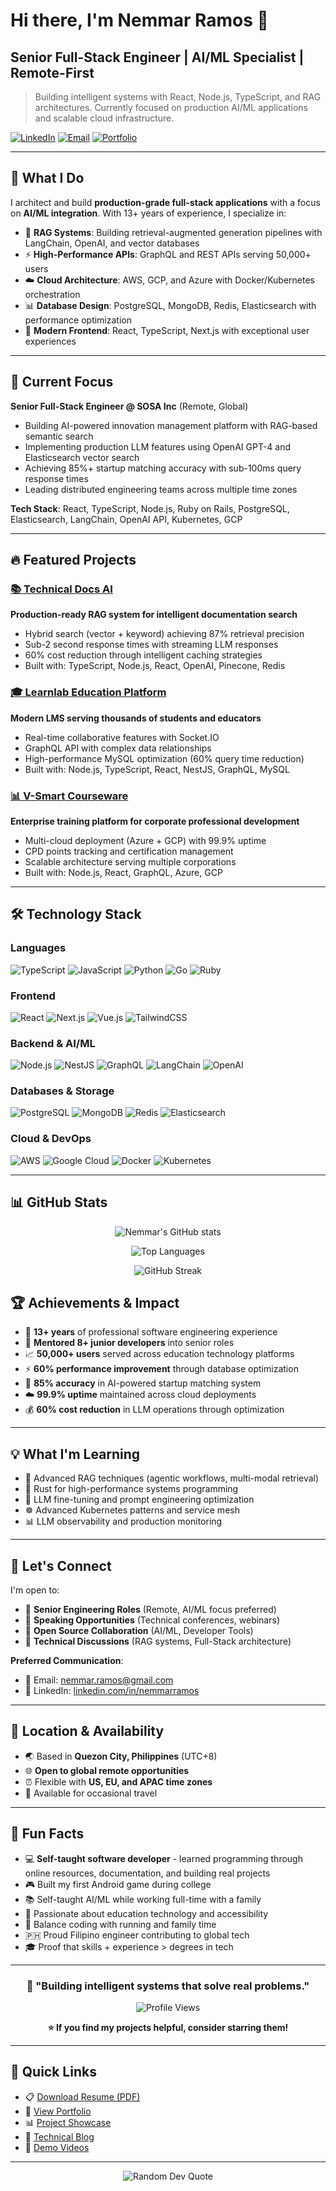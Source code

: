 # Hi there, I'm Nemmar Ramos 👋

## Senior Full-Stack Engineer | AI/ML Specialist | Remote-First

> Building intelligent systems with React, Node.js, TypeScript, and RAG architectures. Currently focused on production AI/ML applications and scalable cloud infrastructure.

[![LinkedIn](https://img.shields.io/badge/LinkedIn-Connect-blue?style=flat&logo=linkedin)](https://www.linkedin.com/in/nemmarramos/)
[![Email](https://img.shields.io/badge/Email-Contact-red?style=flat&logo=gmail)](mailto:nemmar.ramos@gmail.com)
[![Portfolio](https://img.shields.io/badge/Portfolio-View-green?style=flat&logo=google-chrome)](https://nemmarramos.dev)

---

## 🚀 What I Do

I architect and build **production-grade full-stack applications** with a focus on **AI/ML integration**. With 13+ years of experience, I specialize in:

- 🤖 **RAG Systems**: Building retrieval-augmented generation pipelines with LangChain, OpenAI, and vector databases
- ⚡ **High-Performance APIs**: GraphQL and REST APIs serving 50,000+ users
- ☁️ **Cloud Architecture**: AWS, GCP, and Azure with Docker/Kubernetes orchestration
- 📊 **Database Design**: PostgreSQL, MongoDB, Redis, Elasticsearch with performance optimization
- 🎨 **Modern Frontend**: React, TypeScript, Next.js with exceptional user experiences

---

## 💼 Current Focus

**Senior Full-Stack Engineer @ SOSA Inc** (Remote, Global)
- Building AI-powered innovation management platform with RAG-based semantic search
- Implementing production LLM features using OpenAI GPT-4 and Elasticsearch vector search
- Achieving 85%+ startup matching accuracy with sub-100ms query response times
- Leading distributed engineering teams across multiple time zones

**Tech Stack**: React, TypeScript, Node.js, Ruby on Rails, PostgreSQL, Elasticsearch, LangChain, OpenAI API, Kubernetes, GCP

---

## 🔥 Featured Projects

### [📚 Technical Docs AI](https://github.com/nemmarramos/technical-docs-ai)
**Production-ready RAG system for intelligent documentation search**
- Hybrid search (vector + keyword) achieving 87% retrieval precision
- Sub-2 second response times with streaming LLM responses
- 60% cost reduction through intelligent caching strategies
- Built with: TypeScript, Node.js, React, OpenAI, Pinecone, Redis

### [🎓 Learnlab Education Platform](https://education.learnlab.ph)
**Modern LMS serving thousands of students and educators**
- Real-time collaborative features with Socket.IO
- GraphQL API with complex data relationships
- High-performance MySQL optimization (60% query time reduction)
- Built with: Node.js, TypeScript, React, NestJS, GraphQL, MySQL

### [📊 V-Smart Courseware](https://courseware.vsmart.ph)
**Enterprise training platform for corporate professional development**
- Multi-cloud deployment (Azure + GCP) with 99.9% uptime
- CPD points tracking and certification management
- Scalable architecture serving multiple corporations
- Built with: Node.js, React, GraphQL, Azure, GCP

---

## 🛠️ Technology Stack

### Languages
![TypeScript](https://img.shields.io/badge/TypeScript-3178C6?style=flat&logo=typescript&logoColor=white)
![JavaScript](https://img.shields.io/badge/JavaScript-F7DF1E?style=flat&logo=javascript&logoColor=black)
![Python](https://img.shields.io/badge/Python-3776AB?style=flat&logo=python&logoColor=white)
![Go](https://img.shields.io/badge/Go-00ADD8?style=flat&logo=go&logoColor=white)
![Ruby](https://img.shields.io/badge/Ruby-CC342D?style=flat&logo=ruby&logoColor=white)

### Frontend
![React](https://img.shields.io/badge/React-61DAFB?style=flat&logo=react&logoColor=black)
![Next.js](https://img.shields.io/badge/Next.js-000000?style=flat&logo=next.js&logoColor=white)
![Vue.js](https://img.shields.io/badge/Vue.js-4FC08D?style=flat&logo=vue.js&logoColor=white)
![TailwindCSS](https://img.shields.io/badge/Tailwind-06B6D4?style=flat&logo=tailwindcss&logoColor=white)

### Backend & AI/ML
![Node.js](https://img.shields.io/badge/Node.js-339933?style=flat&logo=node.js&logoColor=white)
![NestJS](https://img.shields.io/badge/NestJS-E0234E?style=flat&logo=nestjs&logoColor=white)
![GraphQL](https://img.shields.io/badge/GraphQL-E10098?style=flat&logo=graphql&logoColor=white)
![LangChain](https://img.shields.io/badge/LangChain-1C3C3C?style=flat&logo=chainlink&logoColor=white)
![OpenAI](https://img.shields.io/badge/OpenAI-412991?style=flat&logo=openai&logoColor=white)

### Databases & Storage
![PostgreSQL](https://img.shields.io/badge/PostgreSQL-4169E1?style=flat&logo=postgresql&logoColor=white)
![MongoDB](https://img.shields.io/badge/MongoDB-47A248?style=flat&logo=mongodb&logoColor=white)
![Redis](https://img.shields.io/badge/Redis-DC382D?style=flat&logo=redis&logoColor=white)
![Elasticsearch](https://img.shields.io/badge/Elasticsearch-005571?style=flat&logo=elasticsearch&logoColor=white)

### Cloud & DevOps
![AWS](https://img.shields.io/badge/AWS-232F3E?style=flat&logo=amazon-aws&logoColor=white)
![Google Cloud](https://img.shields.io/badge/GCP-4285F4?style=flat&logo=google-cloud&logoColor=white)
![Docker](https://img.shields.io/badge/Docker-2496ED?style=flat&logo=docker&logoColor=white)
![Kubernetes](https://img.shields.io/badge/Kubernetes-326CE5?style=flat&logo=kubernetes&logoColor=white)

---

## 📊 GitHub Stats

<div align="center">
  
![Nemmar's GitHub stats](https://github-readme-stats.vercel.app/api?username=nemmarramos&show_icons=true&theme=radical&hide_border=true&include_all_commits=true&count_private=true)

![Top Languages](https://github-readme-stats.vercel.app/api/top-langs/?username=nemmarramos&layout=compact&theme=radical&hide_border=true&langs_count=8)

![GitHub Streak](https://github-readme-streak-stats.herokuapp.com/?user=nemmarramos&theme=radical&hide_border=true)

</div>

## 🏆 Achievements & Impact

- 🚀 **13+ years** of professional software engineering experience
- 👥 **Mentored 8+ junior developers** into senior roles
- 📈 **50,000+ users** served across education technology platforms
- ⚡ **60% performance improvement** through database optimization
- 🤖 **85% accuracy** in AI-powered startup matching system
- ☁️ **99.9% uptime** maintained across cloud deployments
- 💰 **60% cost reduction** in LLM operations through optimization

---

## 💡 What I'm Learning

- 🔬 Advanced RAG techniques (agentic workflows, multi-modal retrieval)
- 🦀 Rust for high-performance systems programming
- 🧠 LLM fine-tuning and prompt engineering optimization
- ☸️ Advanced Kubernetes patterns and service mesh
- 📊 LLM observability and production monitoring

---

## 🤝 Let's Connect

I'm open to:
- 💼 **Senior Engineering Roles** (Remote, AI/ML focus preferred)
- 🎤 **Speaking Opportunities** (Technical conferences, webinars)
- 🤝 **Open Source Collaboration** (AI/ML, Developer Tools)
- 💬 **Technical Discussions** (RAG systems, Full-Stack architecture)

**Preferred Communication**:
- 📧 Email: [nemmar.ramos@gmail.com](mailto:nemmar.ramos@gmail.com)
- 💼 LinkedIn: [linkedin.com/in/nemmarramos](https://www.linkedin.com/in/nemmarramos)

---

## 📍 Location & Availability

- 🌏 Based in **Quezon City, Philippines** (UTC+8)
- 🌐 **Open to global remote opportunities**
- ⏰ Flexible with **US, EU, and APAC time zones**
- 🛫 Available for occasional travel

---

## 🎯 Fun Facts

- 💻 **Self-taught software developer** - learned programming through online resources, documentation, and building real projects
- 🎮 Built my first Android game during college
- 📚 Self-taught AI/ML while working full-time with a family
- 🌱 Passionate about education technology and accessibility
- 🏃 Balance coding with running and family time
- 🇵🇭 Proud Filipino engineer contributing to global tech
- 🎓 Proof that skills + experience > degrees in tech

---

<div align="center">

### 💬 "Building intelligent systems that solve real problems."

![Profile Views](https://komarev.com/ghpvc/?username=nemmarramos&color=brightgreen&style=flat)

**⭐ If you find my projects helpful, consider starring them!**

</div>

---

## 📄 Quick Links

- 📋 [Download Resume (PDF)](https://nemmarramos.dev/resume.pdf)
- 💼 [View Portfolio](https://nemmarramos.dev)
- 📊 [Project Showcase](https://nemmarramos.dev/projects)
- 📝 [Technical Blog](https://dev.to/nemmarramos)
- 🎥 [Demo Videos](https://youtube.com/@nemmarramos)

---

<div align="center">
  <img src="https://quotes-github-readme.vercel.app/api?type=horizontal&theme=radical" alt="Random Dev Quote"/>
</div>
